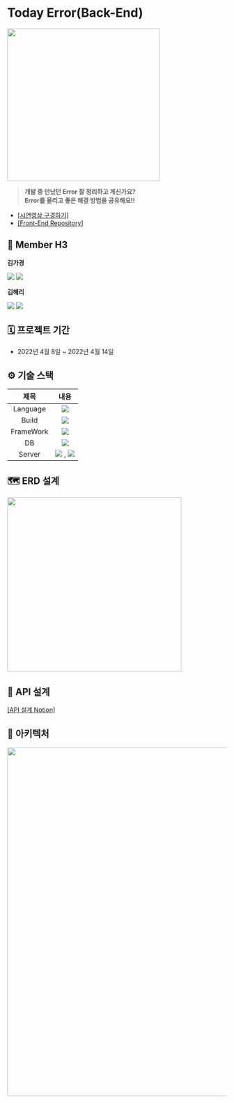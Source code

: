 # Today Error(Back-End)
<img src="https://user-images.githubusercontent.com/98294357/164405876-6fce0b10-d224-4297-a91a-9de6218cec24.png" width="350">

>**개발 중 만났던 Error 잘 정리하고 계신가요?  
>Error를 올리고 좋은 해결 방법을 공유해요!!**

- [\[시연영상 구경하기\]](https://www.youtube.com/watch?v=FSioCT4Zne4&t=3s) 
- [\[Front-End Repository\]](https://github.com/TodayError/TodayErrorFrontReact)
  
## 👥 Member H3

**김가경**
<p>
  
[<img src="https://img.shields.io/badge/Github-181717?style=flat-square&logo=Github&logoColor=white">](https://github.com/GYMMX)
<img src="https://img.shields.io/badge/React-61DAFB?style=flat-square&logo=React&logoColor=white"/> 
</p>

**김혜리**
<p>
  
[<img src="https://img.shields.io/badge/Github-181717?style=flat-square&logo=Github&logoColor=white">](https://github.com/hyeri-hi5)
<img src="https://img.shields.io/badge/React-61DAFB?style=flat-square&logo=React&logoColor=white"/> 
</p>

## 🗓 프로젝트 기간
- 2022년 4월 8일 ~ 2022년 4월 14일

## ⚙️ 기술 스택

|제목|내용|
|:---:|:---:|
|Language|<img src="https://img.shields.io/badge/React-61DAFB?style=flat-square&logo=React&logoColor=white"/> |
|Build|<img src="https://img.shields.io/badge/Gralde-02303A?style=flat-square&logo=Gradle&logoColor=white"/>|
|FrameWork|<img src="https://img.shields.io/badge/SpringBoot-6DB33F?style=flat-square&logo=springboot&logoColor=white"/>|
|DB|<img src="https://img.shields.io/badge/MySQL-4479A1?style=flat-square&logo=MySQL&logoColor=white"/>|
|Server|<img src="https://img.shields.io/badge/Amazon AWS-232F3E?style=flat-square&logo=Amazon AWS&logoColor=white"/> , <img src="https://img.shields.io/badge/Amazon S3-569A31?style=flat-square&logo=Amazon S3&logoColor=white"/>|

## 🗺 ERD 설계
<img src="https://user-images.githubusercontent.com/89297942/163099424-f8e29d37-1a53-4cab-af1a-ba24d1aae123.png" width="400">

## 📌 API 설계
[\[API 설계 Notion\]](https://www.notion.so/API-a825b104631046bebc938960d1b206be)

## 🧩 아키텍처
<img src="https://user-images.githubusercontent.com/67248249/163121619-6a2665cb-c4a7-45ba-9743-191b5031410a.png" width="800"> 




